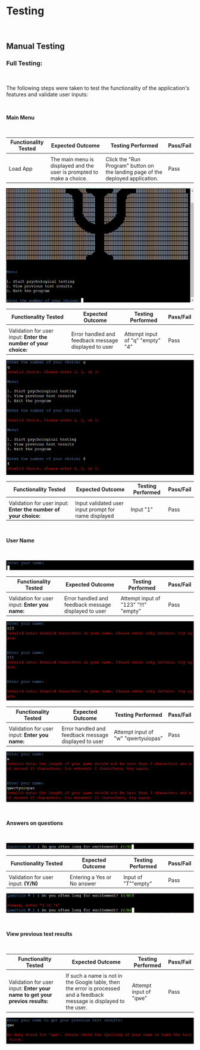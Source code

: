 # **Testing**

<br>

## **Manual Testing**

### **Full Testing:**

<br>

The following steps were taken to test the functionality of the application's features and validate user inputs:

<br>

**Main Menu**

<br>

| Functionality Tested | Expected Outcome | Testing Performed | Pass/Fail |
| ------- | ---------------- | ----------------- | --------- |
|         |
| Load App | The main menu is displayed and the user is prompted to make a choice. | Click the "Run Program" button on the landing page of the deployed application. | Pass |

![App Loaded](./documentation/image-32.png)

| Functionality Tested | Expected Outcome | Testing Performed | Pass/Fail |
| ------- | ---------------- | ----------------- | --------- |
|         |
| Validation for user input: **Enter the number of your choice:** | Error handled and feedback message displayed to user | Attempt input of "q" "empty" "4" | Pass |

![Main Menu User Input Validation](./documentation/image-35.png)

| Functionality Tested | Expected Outcome | Testing Performed | Pass/Fail |
| ------- | ---------------- | ----------------- | --------- |
|         |
| Validation for user input: **Enter the number of your choice:** | Input validated  user input prompt for name displayed | Input "1" | Pass |

<br>

**User Name**

<br>

![User Name Input](./documentation/image-36.png)

| Functionality Tested | Expected Outcome | Testing Performed | Pass/Fail |
| ------- | ---------------- | ----------------- | --------- |
|         |
| Validation for user input: **Enter you name:** | Error handled and feedback message displayed to user | Attempt input of "123" "!!!" "empty" | Pass |

![User Name Input Validation](./documentation/image-37.png)

| Functionality Tested | Expected Outcome | Testing Performed | Pass/Fail |
| ------- | ---------------- | ----------------- | --------- |
|         |
| Validation for user input: **Enter you name:** | Error handled and feedback message displayed to user | Attempt input of "w" "qwertyuiopas" | Pass |

![User Name Input Validation](./documentation/image-38.png)


<br>

**Answers on questions**

<br>

![Answers on questions](./documentation/image-39.png)

| Functionality Tested | Expected Outcome | Testing Performed | Pass/Fail |
| ------- | ---------------- | ----------------- | --------- |
|         |
| Validation for user input: **(Y/N)** | Entering a Yes or No answer | Input of "T""empty"| Pass |

![Wrong answer](./documentation/image-40.png)

<br>

**View previous test results**

<br>

| Functionality Tested | Expected Outcome | Testing Performed | Pass/Fail |
| ------- | ---------------- | ----------------- | --------- |
|         |
| Validation for user input: **Enter your name to get your previos results:** | If such a name is not in the Google table, then the error is processed and a feedback message is displayed to the user. | Attempt input of "qwe" | Pass |

![Alt text](./documentation/image-41.png)
